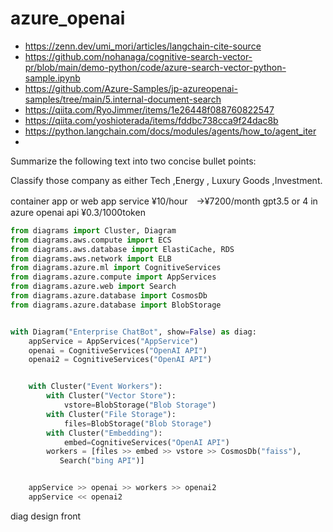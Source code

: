 # azure_openai

* https://zenn.dev/umi_mori/articles/langchain-cite-source  
* https://github.com/nohanaga/cognitive-search-vector-pr/blob/main/demo-python/code/azure-search-vector-python-sample.ipynb  
* https://github.com/Azure-Samples/jp-azureopenai-samples/tree/main/5.internal-document-search
* https://qiita.com/RyoJimmer/items/1e26448f088760822547
* https://qiita.com/yoshioterada/items/fddbc738cca9f24dac8b
* https://python.langchain.com/docs/modules/agents/how_to/agent_iter
* 

Summarize the following text into two concise bullet points:

Classify those company as either Tech ,Energy , Luxury Goods ,Investment.



container  app or web app service  ¥10/hour　→¥7200/month
gpt3.5 or 4 in azure openai api         ¥0.3/1000token

```python
from diagrams import Cluster, Diagram
from diagrams.aws.compute import ECS
from diagrams.aws.database import ElastiCache, RDS
from diagrams.aws.network import ELB
from diagrams.azure.ml import CognitiveServices
from diagrams.azure.compute import AppServices
from diagrams.azure.web import Search
from diagrams.azure.database import CosmosDb
from diagrams.azure.database import BlobStorage


with Diagram("Enterprise ChatBot", show=False) as diag:
    appService = AppServices("AppService")
    openai = CognitiveServices("OpenAI API")
    openai2 = CognitiveServices("OpenAI API")


    with Cluster("Event Workers"):
        with Cluster("Vector Store"):
            vstore=BlobStorage("Blob Storage")
        with Cluster("File Storage"):
            files=BlobStorage("Blob Storage")
        with Cluster("Embedding"):
            embed=CognitiveServices("OpenAI API")
        workers = [files >> embed >> vstore >> CosmosDb("faiss"),
           Search("bing API")]


    appService >> openai >> workers >> openai2
    appService << openai2
```

diag
design front 
